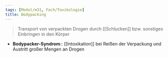 ```yaml
---
tags: [Modul/m31, Fach/Toxikologie]
title: Bodypacking
---
```

> Transport von verpackten Drogen durch [[Schlucken]] bzw. sonstiges Einbringen in den Körper

- **Bodypacker-Syndrom**:: [[Intoxikation]] bei Reißen der Verpackung und Austritt großer Mengen an Drogen